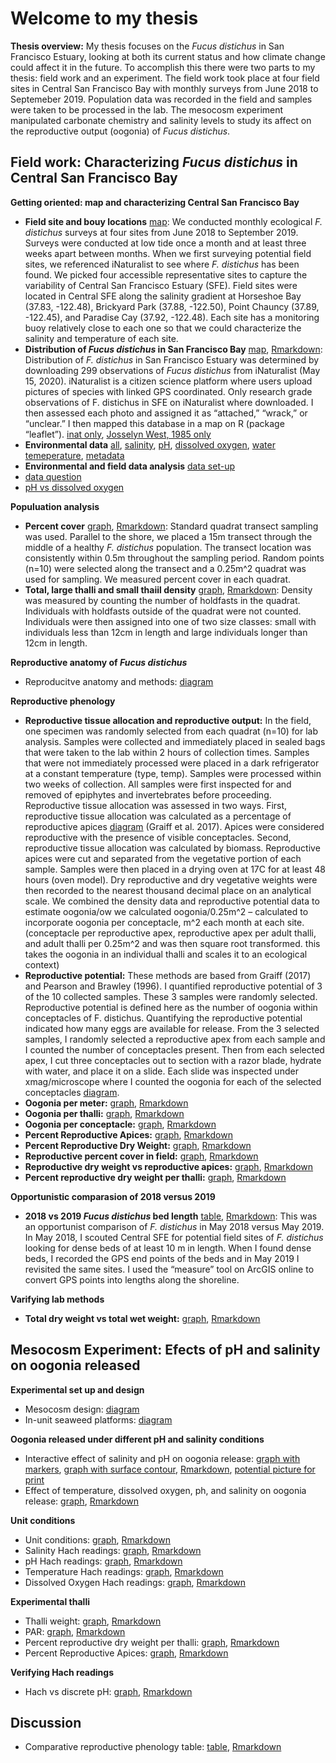 # Welcome to my thesis

**Thesis overview:** My thesis focuses on the _Fucus distichus_ in San Francisco Estuary, looking at both its current status and how climate change could affect it in the future. To accomplish this there were two parts to my thesis: field work and an experiment. The field work took place at four field sites in Central San Francisco Bay with monthly surveys from June 2018 to Septemeber 2019. Population data was recorded in the field and samples were taken to be processed in the lab. The mesocosm experiment manipulated carbonate chemistry and salinity levels to study its affect on the reproductive output (oogonia) of _Fucus distichus_.


## Field work: Characterizing *Fucus distichus* in Central San Francisco Bay  
**Getting oriented: map and characterizing Central San Francisco Bay**
  - **Field site and bouy locations** [map](https://cmwegener.github.io/thesis/map_sites.pdf): We conducted monthly ecological *F. distichus* surveys at four sites from June 2018 to September 2019. Surveys were conducted at low tide once a month and at least three weeks apart between months. When we first surveying potential field sites, we referenced iNaturalist to see where *F. distichus* has been found. We picked four accessible representative sites to capture the variability of Central San Francisco Estuary (SFE). Field sites were located in Central SFE along the salinity gradient at Horseshoe Bay (37.83, -122.48), Brickyard Park (37.88, -122.50), Point Chauncy (37.89, -122.45), and Paradise Cay (37.92, -122.48). Each site has a monitoring buoy relatively close to each one so that we could characterize the salinity and temperature of each site. 
   - **Distribution of *Fucus distichus* in San Francisco Bay** [map](https://cmwegener.github.io/thesis/map_pic.html), [Rmarkdown](https://cmwegener.github.io/thesis/interactive_map.html): Distribution of *F. distichus* in San Francisco Estuary was determined by downloading 299 observations of *Fucus distichus* from iNaturalist (May 15, 2020). iNaturalist is a citizen science platform where users upload pictures of species with linked GPS coordinated. Only research grade observations of F. distichus in SFE on iNaturalist where downloaded. I then assessed each photo and assigned it as “attached,” “wrack,” or “unclear.” I then mapped this database in a map on R (package “leaflet”). [inat only](https://cmwegener.github.io/thesis/inat_only.html), [Josselyn West, 1985 only](https://cmwegener.github.io/thesis/jw_only.html)
   - **Environmental data** [all](https://cmwegener.github.io/thesis/envi_graphs.html), [salinity](https://cmwegener.github.io/thesis/salinity.html), [pH](https://cmwegener.github.io/thesis/ph.html), [dissolved oxygen](https://cmwegener.github.io/thesis/dissolved.oxygen.html), [water temeperature](https://cmwegener.github.io/thesis/water.temp.html), [metadata](https://cmwegener.github.io/thesis/envi.metadata.html)
   - **Environmental and field data analysis** [data set-up](https://cmwegener.github.io/thesis/set-up.html)
   - [data question](https://cmwegener.github.io/thesis/eos_data_check.html) 
   - [pH vs dissolved oxygen](https://cmwegener.github.io/thesis/ph.v.do.html) 
 
**Populuation analysis**  
  - **Percent cover** [graph](https://cmwegener.github.io/thesis/percentcover.png), [Rmarkdown](https://cmwegener.github.io/thesis/percentcover.html): Standard quadrat transect sampling was used. Parallel to the shore, we placed a 15m transect through the middle of a healthy *F. distichus* population. The transect location was consistently within 0.5m throughout the sampling period. Random points (n=10) were selected along the transect and a 0.25m^2 quadrat was used for sampling. We measured percent cover in each quadrat.
  - **Total, large thalli and small thaiil density** [graph](https://cmwegener.github.io/thesis/all_density.png), [Rmarkdown](https://cmwegener.github.io/thesis/all_density.html): Density was measured by counting the number of holdfasts in the quadrat. Individuals with holdfasts outside of the quadrat were not counted. Individuals were then assigned into one of two size classes: small with individuals less than 12cm in length and large individuals longer than 12cm in length. 
 
**Reproductive anatomy of *Fucus distichus***
   - Reproducitve anatomy and methods: [diagram](https://cmwegener.github.io/thesis/repro_anatomy.pdf)
   
**Reproductive phenology** 
  - **Reproductive tissue allocation and reproductive output:** In the field, one specimen was randomly selected from each quadrat (n=10) for lab analysis. Samples were collected and immediately placed in sealed bags that were taken to the lab within 2 hours of collection times. Samples that were not immediately processed were placed in a dark refrigerator at a constant temperature (type, temp). Samples were processed within two weeks of collection. All samples were first inspected for and removed of epiphytes and invertebrates before proceeding.
Reproductive tissue allocation was assessed in two ways. First, reproductive tissue allocation was calculated as a percentage of reproductive apices [diagram](https://cmwegener.github.io/thesis/repro_anatomy.pdf) (Graiff et al. 2017). Apices were considered reproductive with the presence of visible conceptacles. Second, reproductive tissue allocation was calculated by biomass. Reproductive apices were cut and separated from the vegetative portion of each sample. Samples were then placed in a drying oven at 17C for at least 48 hours (oven model). Dry reproductive and dry vegetative weights were then recorded to the nearest thousand decimal place on an analytical scale. We combined the density data and reproductive potential data to estimate oogonia/ow we calculated oogonia/0.25m^2 – calculated to incorporate oogonia per conceptacle, m^2 each month at each site. (conceptacle per reproductive apex, reproductive apex per adult thalli, and adult thalli per 0.25m^2 and was then square root transformed. this takes the oogonia in an individual thalli and scales it to an ecological context)
  - **Reproductive potential:** These methods are based from Graiff (2017) and Pearson and Brawley (1996). I quantified reproductive potential of 3 of the 10 collected samples. These 3 samples were randomly selected. Reproductive potential is defined here as the number of oogonia within conceptacles of F. distichus. Quantifying the reproductive potential indicated how many eggs are available for release. From the 3 selected samples, I randomly selected a reproductive apex from each sample and I counted the number of conceptacles present. Then from each selected apex, I cut three conceptacles out to section with a razor blade, hydrate with water, and place it on a slide. Each slide was inspected under xmag/microscope where I counted the oogonia for each of the selected conceptacles [diagram](https://cmwegener.github.io/thesis/repro_anatomy.pdf). 
  - **Oogonia per meter:** [graph](https://cmwegener.github.io/thesis/oogonia_per_meter.png), [Rmarkdown](https://cmwegener.github.io/thesis/oogonia_per_meter.html)  
  - **Oogonia per thalli:** [graph](https://cmwegener.github.io/thesis/oogonia_per_thalli.png), [Rmarkdown](https://cmwegener.github.io/thesis/oogonia_per_thalli.html) 
  - **Oogonia per conceptacle:** [graph](https://cmwegener.github.io/thesis/oogonia_per_conceptacle.png), [Rmarkdown](https://cmwegener.github.io/thesis/oogonia_per_conceptacle.html)  
  - **Percent Reproductive Apices:** [graph](https://cmwegener.github.io/thesis/percent_ra.png), [Rmarkdown](https://cmwegener.github.io/thesis/percent_ra.html)  
  - **Percent Reproductive Dry Weight:** [graph](https://cmwegener.github.io/thesis/percent_repro_dryweight.png), [Rmarkdown](https://cmwegener.github.io/thesis/percent_repro_dryweight.html)  
  - **Reproductive percent cover in field:** [graph](https://cmwegener.github.io/thesis/repro_state.png), [Rmarkdown](https://cmwegener.github.io/thesis/repro_state.html)  
  - **Reproductive dry weight vs reproductive apices:** [graph](https://cmwegener.github.io/thesis/drw_vs_ra.png), [Rmarkdown](https://cmwegener.github.io/thesis/drw_vs_ra.html)
  - **Percent reproductive dry weight per thalli:** [graph](https://cmwegener.github.io/thesis/percent_dwr.png), [Rmarkdown](https://cmwegener.github.io/thesis/percent_dwr.html)
  
**Opportunistic comparasion of 2018 versus 2019**  
  - **2018 vs 2019 *Fucus distichus* bed length** [table](https://cmwegener.github.io/thesis/length_table_pic.html), [Rmarkdown](https://cmwegener.github.io/thesis/length_table.html): This was an opportunist comparison of *F. distichus* in May 2018 versus May 2019. In May 2018, I scouted Central SFE for potential field sites of *F. distichus* looking for dense beds of at least 10 m in length. When I found dense beds, I recorded the GPS end points of the beds and in May 2019 I revisited the same sites. I used the “measure” tool on ArcGIS online to convert GPS points into lengths along the shoreline.
  
**Varifying lab methods**  
  - **Total dry weight vs total wet weight:** [graph](https://cmwegener.github.io/thesis/dwt_vs_wwt.png), [Rmarkdown](https://cmwegener.github.io/thesis/dwt_vs_wwt.html)  

## Mesocosm Experiment: Efects of pH and salinity on oogonia released
**Experimental set up and design**
  - Mesocosm design: [diagram](https://cmwegener.github.io/thesis/exp_set_up.pdf)
  - In-unit seaweed platforms: [diagram](https://cmwegener.github.io/thesis/seaweed_platforms.pdf)

**Oogonia released under different pH and salinity conditions**
  - Interactive effect of salinity and pH on oogonia release: [graph with markers](https://cmwegener.github.io/thesis/sal_ph_oo_3d_pic.html), [graph with surface contour](https://cmwegener.github.io/thesis/sal_ph_oo_surface_pic.html), [Rmarkdown](https://cmwegener.github.io/thesis/sal_ph_oo.html), [potential picture for print](https://cmwegener.github.io/thesis/sal_ph_oo.jpeg)
  - Effect of temperature, dissolved oxygen, ph, and salinity on oogonia release: [graph](https://cmwegener.github.io/thesis/temp_do_sal_ph_oo.png), [Rmarkdown](https://cmwegener.github.io/thesis/temp_do_sal_ph_oog.html)
  
**Unit conditions**
  - Unit conditions: [graph](https://cmwegener.github.io/thesis/all_unit_conditions.png), [Rmarkdown](https://cmwegener.github.io/thesis/all_unit_conditions.png)
  - Salinity Hach readings: [graph](https://cmwegener.github.io/thesis/salinity_hach.png), [Rmarkdown](https://cmwegener.github.io/thesis/salinity_hach.html)
  - pH Hach readings: [graph](https://cmwegener.github.io/thesis/ph_hach.png), [Rmarkdown](https://cmwegener.github.io/thesis/ph_hach.html)
  - Temperature Hach readings: [graph](https://cmwegener.github.io/thesis/temp_hach.png), [Rmarkdown](https://cmwegener.github.io/thesis/temp_hach.html)
  - Dissolved Oxygen Hach readings: [graph](https://cmwegener.github.io/thesis/do_hach.png), [Rmarkdown](https://cmwegener.github.io/thesis/do_hach.html)

**Experimental thalli**
  - Thalli weight: [graph](https://cmwegener.github.io/thesis/thalli_weight.png), [Rmarkdown](https://cmwegener.github.io/thesis/thalli_weight.html)
  - PAR: [graph](https://cmwegener.github.io/thesis/par.png), [Rmarkdown](https://cmwegener.github.io/thesis/par.html)
  - Percent reproductive dry weight per thalli: [graph](https://cmwegener.github.io/thesis/exp_percent_dwr.png), [Rmarkdown](https://cmwegener.github.io/thesis/exp_percent_dwr.html)
  - Percent Reproductive Apices: [graph](https://cmwegener.github.io/thesis/exp_percent_ra.png), [Rmarkdown](https://cmwegener.github.io/thesis/exp_percent_ra.html)
 
 **Verifying Hach readings**
   - Hach vs discrete pH: [graph](https://cmwegener.github.io/thesis/hach_vs_discrete.png), [Rmarkdown](https://cmwegener.github.io/thesis/hach_vs_discrete.html)

## Discussion
  - Comparative reproductive phenology table: [table](https://cmwegener.github.io/thesis/phenology_table_pic.html), [Rmarkdown](https://cmwegener.github.io/thesis/phenology_table.html)
